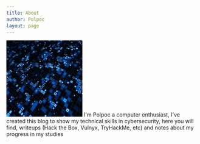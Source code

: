 ```yaml
---
title: About
author: Polpoc
layout: page
---
```



  <img alt="" src="/images/floating-skull.webp" width="200" height="200" />
I'm Polpoc a computer enthusiast, I've created this blog to show my technical skills in cybersecurity, here you will find, writeups (Hack the Box, Vulnyx, TryHackMe, etc) and notes about my progress in my studies



